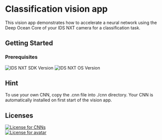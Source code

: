 # Classification vision app

This vision app demonstrates how to accelerate a neural network using the Deep Ocean Core of your IDS NXT camera for a classification task.  

## Getting Started
### Prerequisites
![IDS NXT SDK Version](https://img.shields.io/badge/NXT_API-v2.3.0-008A96.svg)  ![IDS NXT OS Version](https://img.shields.io/badge/NXT_OS-v1.1.x-008A96.svg)  

## Hint
To use your own CNN, copy the .cnn file into ./cnn directory.
Your CNN is automatically installed on first start of the vision app.

## Licenses
[![License for CNNs](https://img.shields.io/badge/License_for_CNNs-Apache_License-lightgrey.svg)](https://github.com/tensorflow/models/blob/master/LICENSE)  
[![License for avatar](https://img.shields.io/badge/License_for_avatar-Flaticon-lightgrey.svg)](https://www.flaticon.com/free-icons/label)
